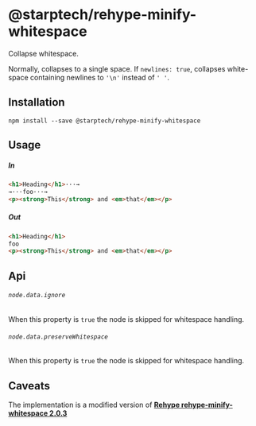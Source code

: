 # @starptech/rehype-minify-whitespace

Collapse whitespace.

Normally, collapses to a single space. If `newlines: true`,
collapses white-space containing newlines to `'\n'` instead
of `' '`.

## Installation

```
npm install --save @starptech/rehype-minify-whitespace
```

## Usage

##### In

```html
<h1>Heading</h1>···→
→···foo···→
<p><strong>This</strong> and <em>that</em></p>
```

##### Out

```html
<h1>Heading</h1>
foo
<p><strong>This</strong> and <em>that</em></p>
```

## Api

###### `node.data.ignore`

When this property is `true` the node is skipped for whitespace handling.

###### `node.data.preserveWhitespace`

When this property is `true` the node is skipped for whitespace handling.

## Caveats

The implementation is a modified version of [**Rehype rehype-minify-whitespace 2.0.3**](https://github.com/rehypejs/rehype-minify/tree/master/packages/rehype-minify-whitespace)
